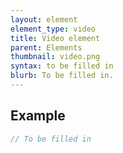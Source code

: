 ```yaml
---
layout: element
element_type: video
title: Video element
parent: Elements
thumbnail: video.png
syntax: to be filled in
blurb: To be filled in.
---
```


## Example
```javascript
// To be filled in
```


